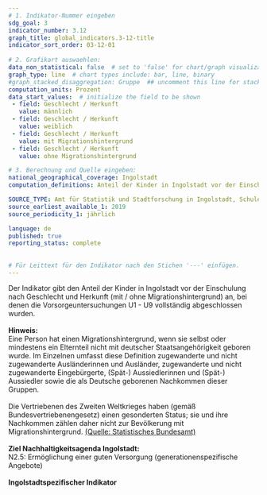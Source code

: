 ```yaml
---
# 1. Indikator-Nummer eingeben 
sdg_goal: 3 
indicator_number: 3.12
graph_title: global_indicators.3-12-title
indicator_sort_order: 03-12-01
 
# 2. Grafikart auswaehlen: 
data_non_statistical: false  # set to 'false' for chart/graph visualization 
graph_type: line  # chart types include: bar, line, binary 
#graph_stacked_disaggregation: Gruppe  ## uncomment this line for stacked bars. eplace 'Geschlecht' with the field of aggregation. 
computation_units: Prozent 
data_start_values:  # initialize the field to be shown  
 - field: Geschlecht / Herkunft
   value: männlich
 - field: Geschlecht / Herkunft
   value: weiblich
 - field: Geschlecht / Herkunft
   value: mit Migrationshintergrund
 - field: Geschlecht / Herkunft
   value: ohne Migrationshintergrund

# 3. Berechnung und Quelle eingeben: 
national_geographical_coverage: Ingolstadt 
computation_definitions: Anteil der Kinder in Ingolstadt vor der Einschulung nach Geschlecht und Herkunft (mit / ohne Migrationshintergrund) bei denen die Vorsorgeuntersuchungen U1 - U9 vollständig abgeschlossen wurden

SOURCE_TYPE: Amt für Statistik und Stadtforschung in Ingolstadt, Schuleingangsuntersuchung des Gesundheitsamts der Stadt Ingolstadt  # data source  
source_earliest_available_1: 2019
source_periodicity_1: jährlich

language: de   
published: true 
reporting_status: complete
 
 
# Für Leittext für den Indikator nach den Stichen '---' einfügen. 
---
```

Der Indikator gibt den Anteil der Kinder in Ingolstadt vor der Einschulung nach Geschlecht und Herkunft (mit / ohne Migrationshintergrund) an, bei denen die Vorsorgeuntersuchungen U1 - U9 vollständig abgeschlossen wurden.<br>
<br>
<b>Hinweis:</b><br>
Eine Person hat einen Migrationshintergrund, wenn sie selbst oder mindestens ein Elternteil nicht mit deutscher Staatsangehörigkeit geboren wurde. Im Einzelnen umfasst diese Definition zugewanderte und nicht zugewanderte Ausländerinnen und Ausländer, zugewanderte und nicht zugewanderte Eingebürgerte, (Spät-) Aussiedlerinnen und (Spät-) Aussiedler sowie die als Deutsche geborenen Nachkommen dieser Gruppen.<br>
<br>
Die Vertriebenen des Zweiten Weltkrieges haben (gemäß Bundesvertriebenengesetz) einen gesonderten Status; sie und ihre Nachkommen zählen daher nicht zur Bevölkerung mit Migrationshintergrund. <a href="https://www.destatis.de/DE/Themen/Gesellschaft-Umwelt/Bevoelkerung/Migration-Integration/Glossar/migrationshintergrund.html">(Quelle: Statistisches Bundesamt)</a><br>
<br>
<b>Ziel Nachhaltigkeitsagenda Ingolstadt:</b><br>
N2.5: Ermöglichung einer guten Versorgung (generationenspezifische Angebote)<br>
<br>
<b>Ingolstadtspezifischer Indikator</b>
